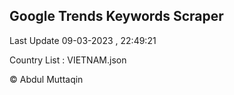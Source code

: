 

## Google Trends Keywords Scraper 
 
Last Update 09-03-2023 , 22:49:21

Country List :
VIETNAM.json



© Abdul Muttaqin 

